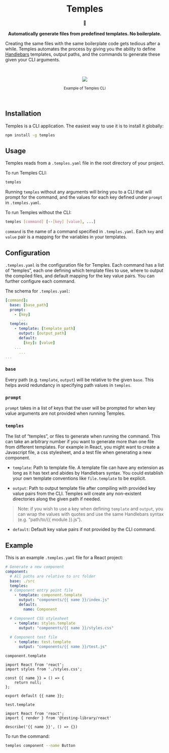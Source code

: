<h1 align="center">Temples</h1>
<p align="center">
🕍
<br />
<br />
<b>Automatically generate files from predefined templates. No boilerplate.</b>
</p>

Creating the same files with the same boilerplate code gets tedious after a while. Temples automates the process by giving you the ability to define [Handlebars](https://handlebarsjs.com/) templates, output paths, and the commands to generate these given your CLI arguments.

<br />

<p align="center">
<img  src="https://user-images.githubusercontent.com/23367882/81625727-bacd1980-93c7-11ea-80f0-08af6e1ef855.gif"/>

</p>

<p align="center">
<sub>Example of Temples CLI</sub>
</p>
<br />

## **Installation**

Temples is a CLI application. The easiest way to use it is to install it globally:

```bash
npm install -g temples
```

## **Usage**

Temples reads from a `.temples.yaml` file in the root directory of your project.

To run Temples CLI:

```bash
temples
```

Running `temples` without any arguments will bring you to a CLI that will prompt for the command, and the values for each key defined under `prompt` in `.temples.yaml`.

To run Temples without the CLI:

```bash
temples [command] [--[key] [value], ...]
```

`command` is the name of a command specified in `.temples.yaml`.
Each `key` and `value` pair is a mapping for the variables in your templates.

## **Configuration**

`.temples.yaml` is the configuration file for Temples. Each command has a list of “temples”, each one defining which template files to use, where to output the compiled files, and default mapping for the key value pairs. You can further configure each command.

The schema for `.temples.yaml`:

```yaml
[command]:
  base: [base_path]
  prompt:
    - [key]
      ...
  temples:
    - template: [template_path]
      output: [output_path]
      default:
        [key]: [value]
	...
      ...
...
```

### `base`

Every path (e.g. `template`, `output`) will be relative to the given `base`. This helps avoid redundancy in specifying path values in `temples`.

### `prompt`

`prompt` takes in a list of keys that the user will be prompted for when key value arguments are not provided when running Temples.

### `temples`

The list of “temples”, or files to generate when running the command. This can take an arbitrary number if you want to generate more than one file from different templates. For example in React, you might want to create a Javascript file, a css stylesheet, and a test file when generating a new component.

- `template`: Path to template file. A template file can have any extension as long as it has text and abides by Handlebars syntax. You could establish your own template conventions like `file.template` to be explicit.

- `output`: Path to output template file after compiling with provided key value pairs from the CLI. Temples will create any non-existent directories along the given path if needed.

> Note: if you wish to use a key when defining `template` and `output`, you can wrap the values with quotes and use the same Handlebars syntax (e.g. “path/to/{{ module }}.js”).

- `default`: Default key value pairs if not provided by the CLI command.

## **Example**

This is an example `.temples.yaml` file for a React project:

```yaml
# Generate a new component
component:
  # All paths are relative to src folder
  base: ./src
  temples:
  # Component entry point file
    - template: component.template
      output: "components/{{ name }}/index.js"
      default:
        name: Component

  # Component CSS stylesheet
    - template: styles.template
      output: "components/{{ name }}/styles.css"
      
  # Component test file
    - template: test.template
      output: "components/{{ name }}/test.js"
```

`component.template`

```
import React from 'react';
import styles from './styles.css';

const {{ name }} = () => {
	return null;
};

export default {{ name }};
```

`test.template`

```
import React from 'react';
import { render } from '@testing-library/react'

describe('{{ name }}', () => {})
```

To run the command:

```bash
temples component --name Button
```
